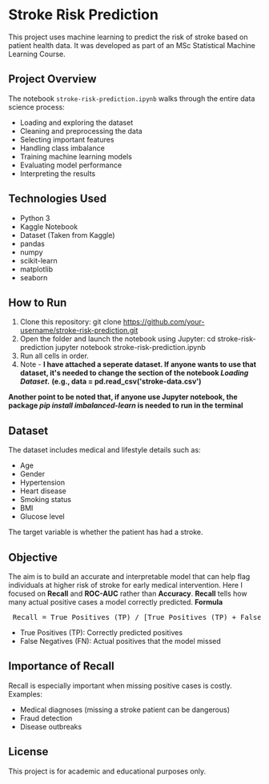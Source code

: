 # Stroke Risk Prediction

This project uses machine learning to predict the risk of stroke based on patient health data. It was developed as part of an MSc Statistical Machine Learning Course.

## Project Overview

The notebook `stroke-risk-prediction.ipynb` walks through the entire data science process:
- Loading and exploring the dataset
- Cleaning and preprocessing the data
- Selecting important features
- Handling class imbalance
- Training machine learning models
- Evaluating model performance
- Interpreting the results

## Technologies Used

- Python 3
- Kaggle Notebook
- Dataset (Taken from Kaggle)
- pandas
- numpy
- scikit-learn
- matplotlib
- seaborn

## How to Run

1. Clone this repository:
git clone https://github.com/your-username/stroke-risk-prediction.git
2. Open the folder and launch the notebook using Jupyter:
cd stroke-risk-prediction
jupyter notebook stroke-risk-prediction.ipynb
3. Run all cells in order.
4. Note - **I have attached a seperate dataset. If anyone wants to use that dataset, it's needed to change the section of the notebook ***Loading Dataset***.**
**(e.g., data = pd.read_csv('stroke-data.csv')**

**Another point to be noted that, if anyone use Jupyter notebook, the package ***pip install imbalanced-learn*** is needed to run in the terminal**

## Dataset
The dataset includes medical and lifestyle details such as:
- Age
- Gender
- Hypertension
- Heart disease
- Smoking status
- BMI
- Glucose level

The target variable is whether the patient has had a stroke.

## Objective

The aim is to build an accurate and interpretable model that can help flag individuals at higher risk of stroke for early medical intervention. Here I focused on **Recall** and **ROC-AUC** rather than **Accuracy**. **Recall** tells how many actual positive cases a model correctly predicted. 
**Formula**
<pre> Recall = True Positives (TP) / [True Positives (TP) + False Negatives (FN)] </pre>
- True Positives (TP): Correctly predicted positives
- False Negatives (FN): Actual positives that the model missed

## Importance of Recall
Recall is especially important when missing positive cases is costly.
Examples:
- Medical diagnoses (missing a stroke patient can be dangerous)
- Fraud detection
- Disease outbreaks

## License

This project is for academic and educational purposes only.

